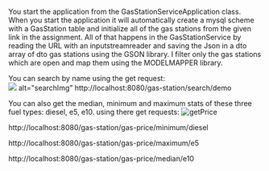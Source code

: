 You start the application from the GasStationServiceApplication class.
When you start the application it will automatically create a mysql scheme with a GasStation table and initialize
all of the gas stations from the given link in the assignment. All of that happens in the GasStationService
by reading the URL with an inputstreamreader and saving the Json in a dto array of dto gas stations using the GSON library.
I filter only the gas stations which are open and map them using the MODELMAPPER library.

You can search by name using the get request:
</br>
<img src="https://i.postimg.cc/Qt7fTQnf/search-Img.png"> alt="searchImg"
http://localhost:8080/gas-station/search/demo

You can also get the median, minimum and maximum stats of these three fuel types: diesel, e5, e10. using there get requests:
<img src="https://i.postimg.cc/HLGvzPDQ/getPrice.jpg" alt="getPrice">

http://localhost:8080/gas-station/gas-price/minimum/diesel

http://localhost:8080/gas-station/gas-price/maximum/e5

http://localhost:8080/gas-station/gas-price/median/e10


